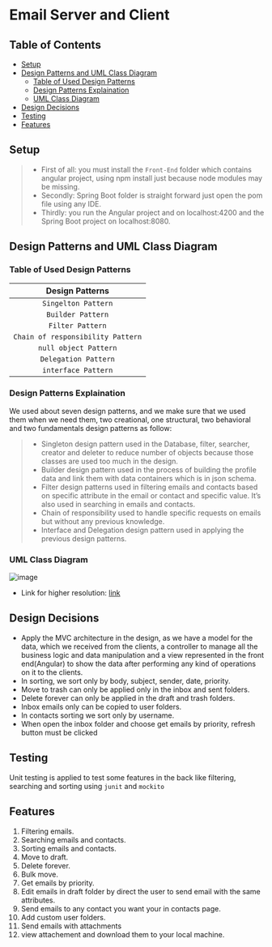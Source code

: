 # Email Server and Client
## Table of Contents
- [Setup](#Setup)
- [Design Patterns and UML Class Diagram](#Design-Patterns-and-UML-Class-Diagram)
    - [Table of Used Design Patterns](#Table-of-Used-Design-Patterns)
    - [Design Patterns Explaination](#Design-Patterns-Explaination)
    - [UML Class Diagram](#UML-Class-Diagram)
- [Design Decisions](#Design-Decisions)
- [Testing](#Testing)
- [Features](#Features)
## Setup
> - First of all: you must install the `Front-End` folder which contains angular project, using npm install just because node modules may be missing. 
> - Secondly: Spring Boot folder is straight forward just open the pom file using any IDE.
> - Thirdly: you run the Angular project and on localhost:4200 and the Spring Boot project on localhost:8080.
## Design Patterns and UML Class Diagram
### Table of Used Design Patterns
|        **Design Patterns**        |
| :-------------------------------: |
|        `Singelton Pattern`        |
|         `Builder Pattern`         |
|          `Filter Pattern`         |
| `Chain of responsibility Pattern` |
|       `null object Pattern`       |
|       `Delegation Pattern`        |
|        `interface Pattern`        |

### Design Patterns Explaination
We used about seven design patterns, and we make sure that we used 
them when we need them, two creational, one structural, two 
behavioral and two fundamentals design patterns as follow:
> + Singleton design pattern used in the Database, filter, searcher,
> creator and deleter to reduce number of objects because those 
> classes are used too much in the design.
> + Builder design pattern used in the process of building the profile 
> data and link them with data containers which is in json schema.
> + Filter design patterns used in filtering emails and contacts based 
> on specific attribute in the email or contact and specific value. It’s
> also used in searching in emails and contacts.
> + Chain of responsibility used to handle specific requests on emails 
> but without any previous knowledge.
> + Interface and Delegation design pattern used in applying the 
> previous design patterns.
### UML Class Diagram
![image](https://raw.githubusercontent.com/MuhammadElkotb/Email-Service-Web-App/main/UML%20Diagram.jpg?token=AROV7J5FGTKFSFQR2SYXKO3B24AFQ)
+ Link for higher resolution: [link](https://miro.com/app/board/uXjVOY1Lgd8=/?invite_link_id=126737987619)
## Design Decisions
+ Apply the MVC architecture in the design, as we have a model for the data, which we received from the clients, 
a controller to manage all the business logic and data manipulation and a view represented in the front end(Angular) to show the data after performing any kind of operations on it to the clients.
+ In sorting, we sort only by body, subject, sender, date, priority.
+ Move to trash can only be applied only in the inbox and sent folders.
+ Delete forever can only be applied in the draft and trash folders.
+ Inbox emails only can be copied to user folders.
+ In contacts sorting we sort only by username.
+ When open the inbox folder and choose get emails by priority, refresh button must be clicked
## Testing
Unit testing is applied to test some features in the back like filtering, searching and sorting using `junit` and `mockito`
## Features
1. Filtering emails.
1. Searching emails and contacts.
1. Sorting emails and contacts.
1. Move to draft.
1. Delete forever.
1. Bulk move.
1. Get emails by priority.
1. Edit emails in draft folder by direct the user to send email with the same attributes.
1. Send emails to any contact you want your in contacts page.
1. Add custom user folders.
1. Send emails with attachments
1. view attachement and download them to your local machine.
